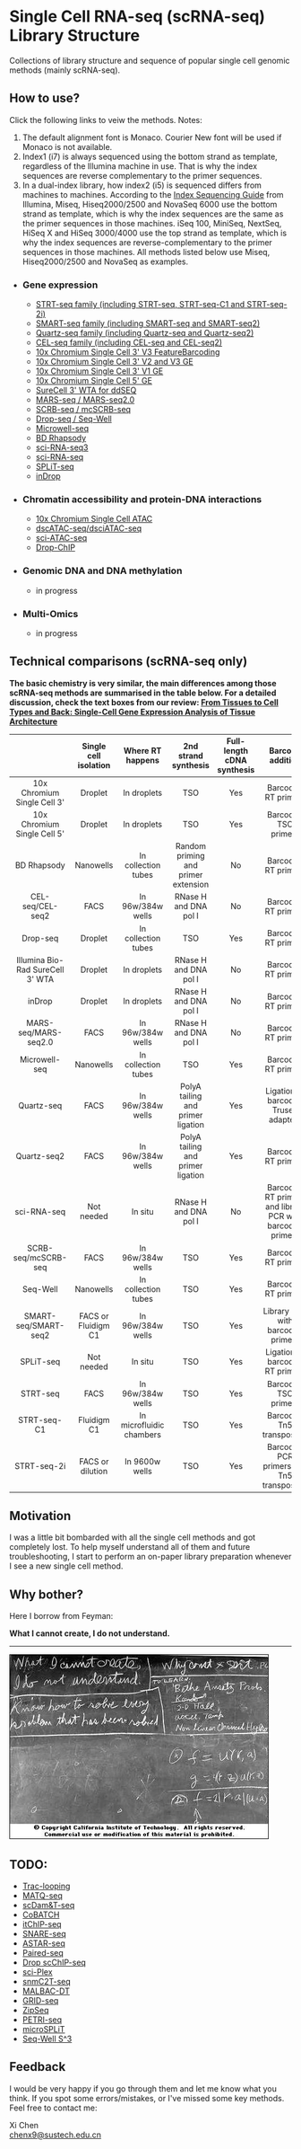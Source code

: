 # Single Cell RNA-seq (scRNA-seq) Library Structure
Collections of library structure and sequence of popular single cell genomic methods (mainly scRNA-seq).

## How to use?

Click the following links to veiw the methods. Notes:

1. The default alignment font is Monaco. Courier New font will be used if Monaco is not available.
2. Index1 (i7) is always sequenced using the bottom strand as template, regardless of the Illumina machine in use. That is why the index sequences are reverse complementary to the primer sequences.
3. In a dual-index library, how index2 (i5) is sequenced differs from machines to machines. According to the [Index Sequencing Guide](data/indexed-sequencing-overview-guide-15057455-05.pdf) from Illumina, Miseq, Hiseq2000/2500 and NovaSeq 6000 use the bottom strand as template, which is why the index sequences are the same as the primer sequences in those machines. iSeq 100, MiniSeq, NextSeq, HiSeq X and HiSeq 3000/4000 use the top strand as template, which is why the index sequences are reverse-complementary to the primer sequences in those machines. All methods listed below use Miseq, Hiseq2000/2500 and NovaSeq as examples.

- ### Gene expression

  - [STRT-seq family (including STRT-seq, STRT-seq-C1 and STRT-seq-2i)](https://teichlab.github.io/scg_lib_structs/methods_html/STRT-seq_family.html)
  - [SMART-seq family (including SMART-seq and SMART-seq2)](https://teichlab.github.io/scg_lib_structs/methods_html/SMART-seq_family.html)
  - [Quartz-seq family (including Quartz-seq and Quartz-seq2)](https://teichlab.github.io/scg_lib_structs/methods_html/Quartz-seq_family.html)
  - [CEL-seq family (including CEL-seq and CEL-seq2)](https://teichlab.github.io/scg_lib_structs/methods_html/CEL-seq_family.html)
  - [10x Chromium Single Cell 3' V3 FeatureBarcoding](https://teichlab.github.io/scg_lib_structs/methods_html/10xChromium3fb.html)
  - [10x Chromium Single Cell 3' V2 and V3 GE](https://teichlab.github.io/scg_lib_structs/methods_html/10xChromium3.html)
  - [10x Chromium Single Cell 3' V1 GE](https://teichlab.github.io/scg_lib_structs/methods_html/10xChromium3v1.html)
  - [10x Chromium Single Cell 5' GE](https://teichlab.github.io/scg_lib_structs/methods_html/10xChromium5.html)
  - [SureCell 3' WTA for ddSEQ](https://teichlab.github.io/scg_lib_structs/methods_html/SureCell.html)
  - [MARS-seq / MARS-seq2.0](https://teichlab.github.io/scg_lib_structs/methods_html/MARS-seq.html)
  - [SCRB-seq / mcSCRB-seq](https://teichlab.github.io/scg_lib_structs/methods_html/SCRB-seq.html)
  - [Drop-seq / Seq-Well](https://teichlab.github.io/scg_lib_structs/methods_html/Drop-seq.html)
  - [Microwell-seq](https://teichlab.github.io/scg_lib_structs/methods_html/Microwell-seq.html)
  - [BD Rhapsody](https://teichlab.github.io/scg_lib_structs/methods_html/BD_Rhapsody.html)
  - [sci-RNA-seq3](https://teichlab.github.io/scg_lib_structs/methods_html/sci-RNA-seq3.html)
  - [sci-RNA-seq](https://teichlab.github.io/scg_lib_structs/methods_html/sci-RNA-seq.html)
  - [SPLiT-seq](https://teichlab.github.io/scg_lib_structs/methods_html/SPLiT-seq.html)
  - [inDrop](https://teichlab.github.io/scg_lib_structs/methods_html/inDrop.html)

- ### Chromatin accessibility and protein-DNA interactions

  - [10x Chromium Single Cell ATAC](https://teichlab.github.io/scg_lib_structs/methods_html/10xChromium_scATAC.html)
  - [dscATAC-seq/dsciATAC-seq](https://teichlab.github.io/scg_lib_structs/methods_html/dscATAC.html)
  - [sci-ATAC-seq](https://teichlab.github.io/scg_lib_structs/methods_html/sci-ATAC-seq.html)
  - [Drop-ChIP](https://teichlab.github.io/scg_lib_structs/methods_html/Drop-ChIP.html)

- ### Genomic DNA and DNA methylation

  - in progress

- ### Multi-Omics

  - in progress

## Technical comparisons (scRNA-seq only)

**The basic chemistry is very similar, the main differences among those scRNA-seq methods are summarised in the table below. For a detailed discussion, check the text boxes from our review: [From Tissues to Cell Types and Back: Single-Cell Gene Expression Analysis of Tissue Architecture](https://www.annualreviews.org/doi/10.1146/annurev-biodatasci-080917-013452)**

|                                   |       Single   cell isolation         |     Where RT happens     |             2nd strand synthesis      | Full-length cDNA synthesis |                       Barcode addition                      | Pooling before library |   Library amplification  | Gene coverage |
|:---------------------------------:|:-------------------------------------:|:------------------------:|:-------------------------------------:|:--------------------------:|:-----------------------------------------------------------:|:----------------------:|:------------------------:|:-------------:|
|       10x Chromium Single Cell 3' |                Droplet                |        In droplets       |                  TSO                  |             Yes            |                     Barcoded RT primers                     |           Yes          |            PCR           |       3'      |
|    10x Chromium Single Cell 5'    |                Droplet                |        In droplets       |                  TSO                  |             Yes            |                     Barcoded TSO primers                    |           Yes          |            PCR           |       5'      |
|            BD Rhapsody            |               Nanowells               |    In collection tubes   | Random priming and   primer extension |             No             |                     Barcoded RT primers                     |           Yes          |            PCR           |       3'      |
|          CEL-seq/CEL-seq2         |                  FACS                 |     In 96w/384w wells    |         RNase H and DNA pol I         |             No             |                     Barcoded RT primers                     |           Yes          | In vitro   transcription |       3'      |
|              Drop-seq             |                Droplet                |    In collection tubes   |                  TSO                  |             Yes            |                     Barcoded RT primers                     |           Yes          |            PCR           |       3'      |
|  Illumina Bio-Rad SureCell 3' WTA |                Droplet                |        In droplets       |         RNase H and DNA pol I         |             No             |                     Barcoded RT primers                     |           Yes          |            PCR           |       3'      |
|               inDrop              |                Droplet                |        In droplets       |         RNase H and DNA pol I         |             No             |                     Barcoded RT primers                     |           Yes          | In vitro   transcription |       3'      |
|        MARS-seq/MARS-seq2.0       |                  FACS                 |     In 96w/384w wells    |         RNase H and DNA pol I         |             No             |                     Barcoded RT primers                     |           Yes          | In vitro   transcription |       3'      |
|           Microwell-seq           |               Nanowells               |    In collection tubes   |                  TSO                  |             Yes            |                     Barcoded RT primers                     |           Yes          |            PCR           |       3'      |
|             Quartz-seq            |                  FACS                 |     In 96w/384w wells    |  PolyA tailing and   primer ligation  |             Yes            |            Ligation of barcoded   Truseq adapters           |           No           |            PCR           |       3'      |
|            Quartz-seq2            |                  FACS                 |     In 96w/384w wells    |  PolyA tailing and   primer ligation  |             Yes            |                     Barcoded RT primers                     |           Yes          |            PCR           |       3'      |
|            sci-RNA-seq            |               Not needed              |          In situ         |         RNase H and DNA pol I         |             No             | Barcoded RT primers   and library PCR with barcoded primers |           Yes          |            PCR           |       3'      |
|           SCRB-seq/mcSCRB-seq	     |                  FACS                 |     In 96w/384w wells    |                  TSO                  |             Yes            |                       Barcoded RT   primers                 |           Yes          |            PCR           |       3'      |
|              Seq-Well             |               Nanowells               |    In collection tubes   |                  TSO                  |             Yes            |                     Barcoded RT primers                     |           Yes          |            PCR           |       3'      |
|           SMART-seq/SMART-seq2    |             FACS or Fluidigm C1       |     In 96w/384w wells    |                  TSO                  |             Yes            |             Library PCR with   barcoded primers             |           No           |            PCR           |  full-length  |
|             SPLiT-seq             |               Not needed              |          In situ         |                  TSO                  |             Yes            |              Ligation of barcoded   RT primers              |           Yes          |            PCR           |       3'      |
|              STRT-seq             |                  FACS                 |     In 96w/384w wells    |                  TSO                  |             Yes            |                     Barcoded TSO primers                    |           Yes          |            PCR           |       5'      |
|            STRT-seq-C1            |              Fluidigm C1              | In microfluidic chambers |                  TSO                  |             Yes            |                  Barcoded Tn5   transposase                 |           No           |            PCR           |       5'      |
|            STRT-seq-2i            |            FACS or dilution           |      In 9600w wells      |                  TSO                  |             Yes            |          Barcoded PCR primers   and Tn5 transposase         |           Yes          |            PCR           |       5'      |

## Motivation

I was a little bit bombarded with all the single cell methods and got completely lost. To help myself understand all of them and future troubleshooting, I start to perform an on-paper library preparation whenever I see a new single cell method.

## Why bother?

Here I borrow from Feyman:

**What I cannot create, I do not understand.**

----

![](data/feyman.jpeg)

## TODO:

- [Trac-looping](https://www.nature.com/articles/s41592-018-0107-y)
- [MATQ-seq](https://www.nature.com/articles/nmeth.4145)
- [scDam&T-seq](https://www.nature.com/articles/s41587-019-0150-y)
- [CoBATCH](https://www.sciencedirect.com/science/article/pii/S1097276519305453)
- [itChIP-seq](https://www.nature.com/articles/s41556-019-0383-5)
- [SNARE-seq](https://www.nature.com/articles/s41587-019-0290-0)
- [ASTAR-seq](https://www.biorxiv.org/content/10.1101/829960v1)
- [Paired-seq](https://www.nature.com/articles/s41594-019-0323-x)
- [Drop scChIP-seq](https://www.nature.com/articles/s41588-019-0424-9)
- [sci-Plex](https://science.sciencemag.org/content/early/2019/12/04/science.aax6234.full)
- [snmC2T-seq](https://www.biorxiv.org/content/10.1101/2019.12.11.873398v1)
- [MALBAC-DT](https://www.biorxiv.org/content/10.1101/2019.12.31.892190v1)
- [GRID-seq](https://www.nature.com/articles/nbt.3968)
- [ZipSeq](https://www.biorxiv.org/content/10.1101/2020.02.04.932988v1)
- [PETRI-seq](https://www.biorxiv.org/content/10.1101/866244v1)
- [microSPLiT](https://www.biorxiv.org/content/10.1101/869248v2)
- [Seq-Well S^3](https://www.biorxiv.org/content/10.1101/689273v1)

## Feedback

I would be very happy if you go through them and let me know what you think. If you spot some errors/mistakes, or I've missed some key methods. Feel free to contact me:

Xi Chen  
chenx9@sustech.edu.cn
